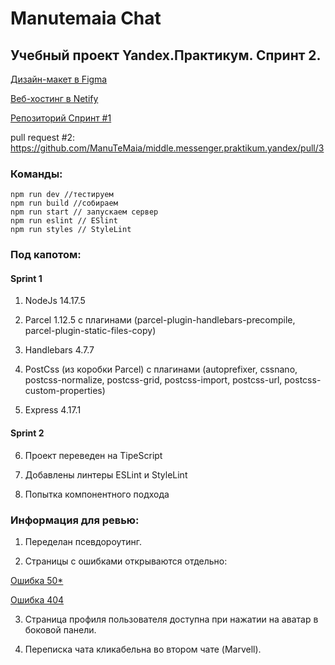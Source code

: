 Manutemaia Chat
======

## Учебный проект Yandex.Практикум. Спринт 2.

[Дизайн-макет в Figma](https://www.figma.com/file/LTUtHdbBdjjGonMOwMMljk/Manutemaia-Chat?node-id=0%3A1)

[Веб-хостинг в Netify](https://quirky-lumiere-db1dd9.netlify.app)

[Репозиторий Спринт #1](https://github.com/ManuTeMaia/middle.messenger.praktikum.yandex/tree/sprint_1)

pull request #2: https://github.com/ManuTeMaia/middle.messenger.praktikum.yandex/pull/3

### Команды:

```
npm run dev //тестируем
npm run build //собираем
npm run start // запускаем сервер
npm run eslint // ESlint
npm run styles // StyleLint

```

### Под капотом: 

#### Sprint 1

1. NodeJs 14.17.5

2. Parcel 1.12.5 c плагинами (parcel-plugin-handlebars-precompile, parcel-plugin-static-files-copy)

3. Handlebars 4.7.7

4. PostCss (из коробки Parcel) c плагинами (autoprefixer, cssnano, postcss-normalize, postcss-grid, postcss-import, postcss-url, postcss-custom-properties)

5. Express 4.17.1

#### Sprint 2

6. Проект переведен на TipeScript

7. Добавлены линтеры ESLint и StyleLint

8. Попытка компонентного подхода

### Информация для ревью:

1. Переделан псевдороутинг.

2. Страницы с ошибками открываются отдельно: 

[Ошибка 50*](https://quirky-lumiere-db1dd9.netlify.app/500.html)

[Ошибка 404](https://quirky-lumiere-db1dd9.netlify.app/404.html) 

3. Страница профиля пользователя доступна при нажатии на аватар в боковой панели.

4. Переписка чата кликабельна во втором чате (Marvell).
